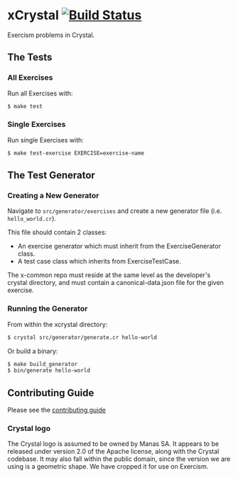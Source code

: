 # xCrystal [![Build Status](https://travis-ci.org/exercism/xcrystal.svg?branch=master)](https://travis-ci.org/exercism/xcrystal)

Exercism problems in Crystal.

## The Tests

### All Exercises

Run all Exercises with:
```bash
$ make test
```

### Single Exercises

Run single Exercises with:
```bash
$ make test-exercise EXERCISE=exercise-name
```

## The Test Generator

### Creating a New Generator

Navigate to `src/generator/exercises` and create a new generator file (i.e. `hello_world.cr`).

This file should contain 2 classes:
* An exercise generator which must inherit from the ExerciseGenerator class.
* A test case class which inherits from ExerciseTestCase.

The x-common repo must reside at the same level as the developer's crystal directory, and must contain a canonical-data.json file for the given exercise.

### Running the Generator

From within the xcrystal directory:
```bash
$ crystal src/generator/generate.cr hello-world
```

Or build a binary:
```bash
$ make build_generator
$ bin/generate hello-world
```

## Contributing Guide

Please see the [contributing guide](https://github.com/exercism/x-api/blob/master/CONTRIBUTING.md#the-exercise-data)


### Crystal logo
The Crystal logo is assumed to be owned by Manas SA. It appears to be released under version 2.0 of the Apache license, along with the Crystal codebase. It may also fall within the public domain, since the version we are using is a geometric shape. We have cropped it for use on Exercism.
